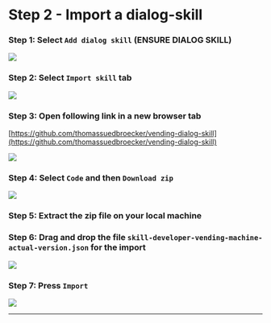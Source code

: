 # Step 2 - Import a dialog-skill

### Step 1: Select `Add dialog skill` (ENSURE **DIALOG** SKILL)

![](../../images/dialog-skill-assistant-01.png)


### Step 2: Select `Import skill` tab

![](../../images/dialog-skill-assistant-02.png)

### Step 3: Open following link in a new browser tab

[https://github.com/thomassuedbroecker/vending-dialog-skill](https://github.com/thomassuedbroecker/vending-dialog-skill)

![](../../images/dialog-skill-assistant-03.png)

### Step 4: Select `Code` and then `Download zip`

![](../../images/dialog-skill-assistant-04.png)

### Step 5: Extract the zip file on your local machine

### Step 6: Drag and drop the file `skill-developer-vending-machine-actual-version.json` for the import

![](../../images/dialog-skill-assistant-05.png)

### Step 7: Press `Import`

![](../../images/dialog-skill-assistant-06.png)

---